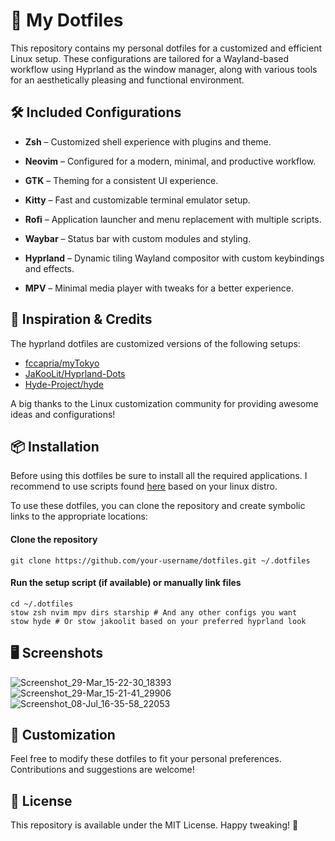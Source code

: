 # 🎨 My Dotfiles

This repository contains my personal dotfiles for a customized and efficient Linux setup. These configurations are tailored for a Wayland-based workflow using Hyprland as the window manager, along with various tools for an aesthetically pleasing and functional environment.

## 🛠 Included Configurations

- **Zsh** – Customized shell experience with plugins and theme.

- **Neovim** – Configured for a modern, minimal, and productive workflow.

- **GTK** – Theming for a consistent UI experience.

- **Kitty** – Fast and customizable terminal emulator setup.

- **Rofi** – Application launcher and menu replacement with multiple scripts.

- **Waybar** – Status bar with custom modules and styling.

- **Hyprland** – Dynamic tiling Wayland compositor with custom keybindings and effects.

- **MPV** – Minimal media player with tweaks for a better experience.

## 🎨 Inspiration & Credits

The hyprland dotfiles are customized versions of the following setups:

- [fccapria/myTokyo](https://github.com/fccapria/myTokyo)
- [JaKooLit/Hyprland-Dots](https://github.com/JaKooLit/Hyprland-Dots)
- [Hyde-Project/hyde](https://github.com/Hyde-project/hyde)

A big thanks to the Linux customization community for providing awesome ideas and configurations!

## 📦 Installation

Before using this dotfiles be sure to install all the required applications. I recommend to use scripts found [here](https://github.com/JaKooLit) based on your linux distro.

To use these dotfiles, you can clone the repository and create symbolic links to the appropriate locations:

#### Clone the repository

```
git clone https://github.com/your-username/dotfiles.git ~/.dotfiles
```

#### Run the setup script (if available) or manually link files

```
cd ~/.dotfiles
stow zsh nvim mpv dirs starship # And any other configs you want
stow hyde # Or stow jakoolit based on your preferred hyprland look
```

## 🖥 Screenshots

![Screenshot_29-Mar_15-22-30_18393](https://github.com/user-attachments/assets/4d1b1777-4280-4c49-b371-6280e42a10cc)
![Screenshot_29-Mar_15-21-41_29906](https://github.com/user-attachments/assets/7d58acc3-f299-4dee-98d7-03e7e8619423)
![Screenshot_08-Jul_16-35-58_22053](https://github.com/user-attachments/assets/5570da79-d89a-4445-a76a-1e50cac20f71)

## 🔧 Customization

Feel free to modify these dotfiles to fit your personal preferences. Contributions and suggestions are welcome!

## 📝 License

This repository is available under the MIT License. Happy tweaking! 🚀
